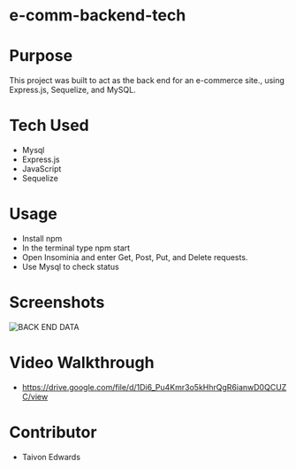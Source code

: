 # e-comm-backend-tech

# Purpose
This project was built to act as the back end for an e-commerce site., using Express.js, Sequelize, and MySQL.


# Tech Used
* Mysql
* Express.js
* JavaScript
* Sequelize

# Usage 
* Install npm 
* In the terminal type npm start 
* Open Insominia and enter Get, Post, Put, and Delete requests.
* Use Mysql to check status

# Screenshots
<img src="C:\Users\Taivon\Desktop\back end.JPG" alt="BACK END DATA" title="BACK END">

  
# Video Walkthrough 
* https://drive.google.com/file/d/1Di6_Pu4Kmr3o5kHhrQgR6ianwD0QCUZC/view


# Contributor
* Taivon Edwards
